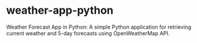 # weather-app-python
Weather Forecast App in Python:  A simple Python application for retrieving current weather and 5-day forecasts using OpenWeatherMap API.
